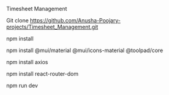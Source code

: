 Timesheet Management


Git clone https://github.com/Anusha-Poojary-projects/Timesheet_Management.git

npm install

npm install @mui/material @mui/icons-material @toolpad/core

npm install axios

npm install react-router-dom

npm run dev